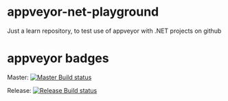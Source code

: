 # appveyor-net-playground
Just a learn repository, to test use of appveyor with .NET projects on github

# appveyor badges

Master: [![Master Build status](https://ci.appveyor.com/api/projects/status/pc808wafaiknsdfd/branch/master?svg=true)](https://ci.appveyor.com/project/fabioravila/appveyor-net-playground)

Release: [![Release Build status](https://ci.appveyor.com/api/projects/status/pc808wafaiknsdfd/branch/release?svg=true)](https://ci.appveyor.com/project/fabioravila/appveyor-net-playground)



